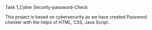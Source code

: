 Task 1_Cyber Security-password-Check

This project is based on cybersecurity  as we have created Password checker with the helps of HTML, CSS, Java Script..
